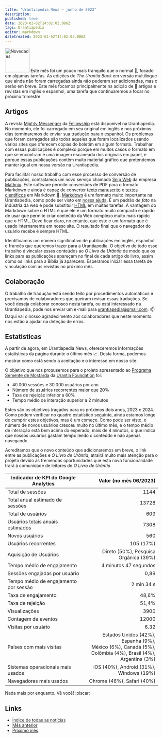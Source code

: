 ```yaml
---
title: "Urantiapedia News — junho de 2023"
description: 
published: true
date: 2023-02-02T14:02:03.086Z
tags: Urantiapedia
editor: markdown
dateCreated: 2023-02-02T14:02:03.086Z
---
```


<img src="/_assets/svg/icon-news.svg" alt="Novedades" style="width: 80px;"> Este mês foi um pouco mais tranquilo que o normal :sunrise:, focado em algumas tarefas. As edições do _The Urantia Book_ em versão multilíngue que ainda não foram carregadas ainda não puderam ser adicionadas, mas o serão em breve. Este mês focamos principalmente na adição de :page_with_curl: artigos e revistas em inglês e espanhol, uma tarefa que continuaremos a focar no próximo trimestre.

## Artigos

A revista [Mighty Messenger](/en/index/articles_mighty_messenger) da [Fellowship](https://urantiabook.org/) está disponível na Urantiapedia. No momento, ele foi carregado em seu original em inglês e nos próximos dias terminaremos de enviar sua tradução para o espanhol. Os problemas que foram carregados são todos aqueles que foram localizados usando vários sites que oferecem cópias do boletim em algum formato. Trabalhar com essas publicações é complexo porque em muitos casos o formato em que se encontram é uma imagem escaneada dos originais em papel, e porque essas publicações contêm muito material gráfico que pretendemos manter igual em nossa versão na Urantiapedia.

Para facilitar nosso trabalho com esse processo de conversão de publicações, contratamos um novo serviço chamado [Snip Web](https://snip.mathpix.com/) da empresa [Mathpix](https://mathpix.com/). Este software permite conversões de PDF para o formato Markdown e ainda é capaz de converter [texto manuscrito](https://mathpix.com/handwriting-recognition) e [textos científicos](https://mathpix.com/docs/mathpix-markdown/overview) em Markdown :muscle:. [Markdown](https://commonmark.org/) é um formato muito importante na Urantiapedia, como pode ser visto em [nossa ajuda](/pt/help/web_markdown_editor). É um padrão _de fato_ na indústria da web e pode substituir [HTML](https://es.wikipedia.org/wiki/HTML) em muitas tarefas. A vantagem do Markdown sobre o HTML é que ele é um formato muito compacto e rápido de usar que permite criar conteúdo da Web complexo muito mais rápido que o HTML. Deve ficar claro, no entanto, que este é um formato que é usado internamente em nosso site. O resultado final que o navegador do usuário recebe é sempre HTML.

Identificamos um número significativo de publicações em inglês, espanhol e francês que queremos trazer para a Urantiapedia. O objetivo de todo esse trabalho é vincular esses conteúdos ao _O Livro de Urântia_ de modo que os links para as publicações apareçam no final de cada artigo do livro, assim como os links para a Bíblia já aparecem. Esperamos iniciar essa tarefa de vinculação com as revistas no próximo mês.

## Colaboração

O trabalho de tradução está sendo feito por procedimentos automáticos e precisamos de colaboradores que queiram revisar essas traduções. Se você deseja colaborar conosco nesta tarefa, ou está interessado na Urantiapedia, pode nos enviar um e-mail para urantiapedia@gmail.com. :mailbox: Daqui vai o nosso agradecimento aos colaboradores que neste momento nos estão a ajudar na deteção de erros.

## Estatisticas

A partir de agora, em Urantiapedia News, ofereceremos informações estatísticas da página durante o último mês :chart_with_upwards_trend:. Desta forma, podemos mostrar como está sendo a aceitação e o interesse em nosso site.

O objetivo que nos propusemos para o projeto apresentado ao [Programa Semente de Mostarda](https://www.urantia.org/news/2023-03/mustard-seed-grants-program) da [Urantia Foundation](https://www.urantia.org/) foi:
- 40.000 sessões e 30.000 usuários por ano
- Número de usuários recorrentes maior que 20%
- Taxa de rejeição inferior a 60%
- Tempo médio de interação superior a 2 minutos

Estes são os objetivos traçados para os próximos dois anos, 2023 e 2024. Como podem verificar no quadro estatístico seguinte, ainda estamos longe de cumprir estes objetivos, mas é um começo. Como pode ser visto, o número de novos usuários cresceu muito no último mês, e o tempo médio de interação está bem acima do esperado, mais de 4 minutos, o que indica que nossos usuários gastam tempo lendo o conteúdo e não apenas navegando.

Acreditamos que o novo conteúdo que adicionaremos em breve, o link entre as publicações e _O Livro de Urântia_, atrairá muito mais atenção para o projeto devido às tremendas oportunidades que esta nova funcionalidade trará à comunidade de leitores de _O Livro de Urântia_.

Indicador de KPI do Google Analytics | Valor (no mês 06/2023)
--- | ---:
Total de sessões | 1144
Total anual estimado de sessões | 13728
Total de usuários | 609
Usuários totais anuais estimados | 7308
Novos usuários | 560
Usuários recorrentes | 105 (17%)
Aquisição de Usuários | Direto (50%), Pesquisa Orgânica (39%)
Tempo médio de engajamento | 4 minutos 47 segundos
Sessões engajadas por usuário | 0,89
Tempo médio de engajamento por sessão | 2 min 34 s
Taxa de engajamento | 48,6%
Taxa de rejeição | 51,4%
Visualizações | 3900
Contagem de eventos | 12000
Visitas por usuário | 6.32
Países com mais visitas | Estados Unidos (42%), Espanha (9%), <br>México (6%), Canadá (5%), <br>Colômbia (4%), Brasil (4%), <br>Argentina (3%)
Sistemas operacionais mais usados ​​| iOS (40%), Android (31%), Windows (19%)
Navegadores mais usados ​​| Chrome (46%), Safari (40%)

Nada mais por enquanto. Vê você! :piscar:

## Links

- [Índice de todas as notícias](/pt/news)
- [Mês anterior](/pt/news/2023/05)
- [Próximo mês](/pt/news/2023/07)